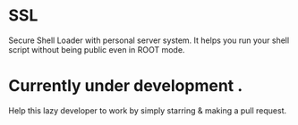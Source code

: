 # SSL
Secure Shell Loader with personal server system. It helps you run your shell script without being public even in ROOT mode.

# Currently under development .

Help this lazy developer to work by simply starring & making a pull request.
